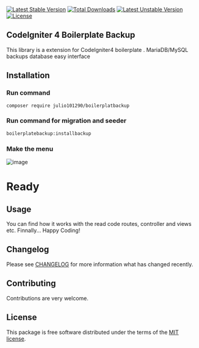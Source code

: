 [![Latest Stable Version](https://poser.okvpn.org/julio101290/boilerplatbackup/v/stable)](https://packagist.org/packages/julio101290/boilerplatbackup) [![Total Downloads](https://poser.okvpn.org/julio101290/boilerplatbackup/downloads)](https://packagist.org/packages/julio101290/boilerplatbackup) [![Latest Unstable Version](https://poser.okvpn.org/julio101290/boilerplatbackup/v/unstable)](https://packagist.org/packages/julio101290/boilerplatbackup) [![License](https://poser.okvpn.org/julio101290/boilerplatbackup/license)](https://packagist.org/packages/julio101290/boilerplatbackup)

## CodeIgniter 4 Boilerplate Backup
 This library is a extension for CodeIgniter4 boilerplate . MariaDB/MySQL backups database easy interface 

## Installation

### Run command 

    composer require julio101290/boilerplatbackup

### Run command for migration and seeder

	boilerplatebackup:installbackup
 
### Make the menu
![image](https://github.com/user-attachments/assets/62864d9c-d596-4a26-a3af-04c691b19f31)



# Ready


Usage
-----
You can find how it works with the read code routes, controller and views etc. Finnally... Happy Coding!

Changelog
--------
Please see [CHANGELOG](CHANGELOG.md) for more information what has changed recently.

Contributing
------------
Contributions are very welcome.

License
-------

This package is free software distributed under the terms of the [MIT license](LICENSE.md).
